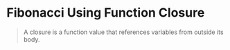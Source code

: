 # Fibonacci Using Function Closure

> A closure is a function value that references variables from outside its body.


